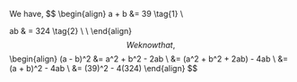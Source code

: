 We have,
$$
\begin{align}
a + b &= 39 \tag{1} \\

ab & = 324 \tag{2} \\ \\
\end{align}
$$
We know that,
$$
\begin{align}
(a - b)^2 &= a^2 + b^2 - 2ab \\
&= (a^2 + b^2 + 2ab) - 4ab \\
&= (a + b)^2 - 4ab \\
&= (39)^2 - 4(324)
\end{align}
$$